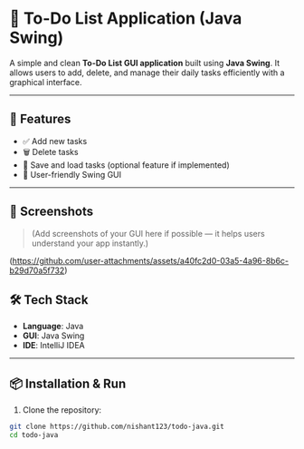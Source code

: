 # 📝 To-Do List Application (Java Swing)

A simple and clean **To-Do List GUI application** built using **Java Swing**. It allows users to add, delete, and manage their daily tasks efficiently with a graphical interface.

---

## 🚀 Features

- ✅ Add new tasks
- 🗑️ Delete tasks
- 💾 Save and load tasks (optional feature if implemented)
- 🎨 User-friendly Swing GUI

---

## 📸 Screenshots

> (Add screenshots of your GUI here if possible — it helps users understand your app instantly.)

(https://github.com/user-attachments/assets/a40fc2d0-03a5-4a96-8b6c-b29d70a5f732)


## 🛠️ Tech Stack

- **Language**: Java
- **GUI**: Java Swing
- **IDE**: IntelliJ IDEA

---

## 📦 Installation & Run

1. Clone the repository:

```bash
git clone https://github.com/nishant123/todo-java.git
cd todo-java
